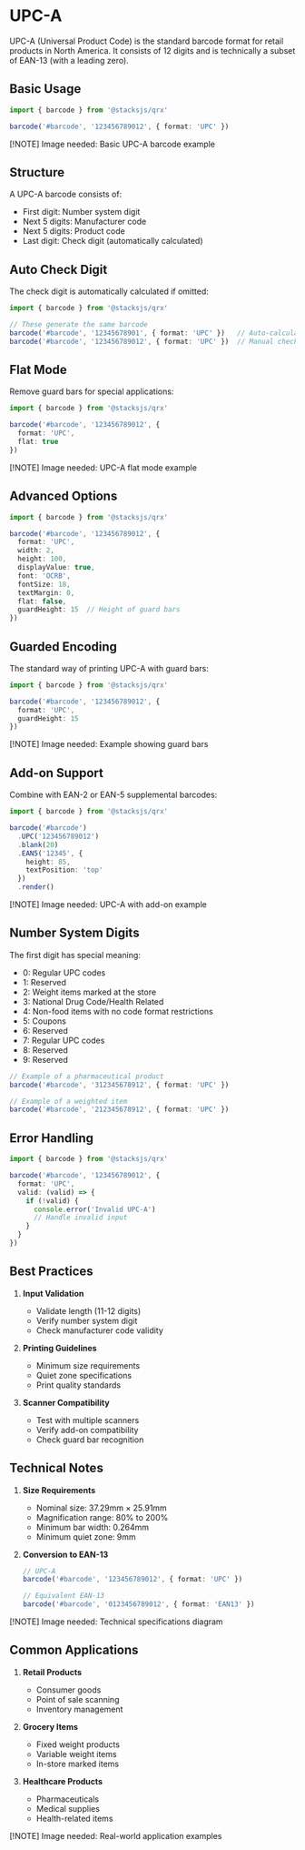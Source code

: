 # UPC-A

UPC-A (Universal Product Code) is the standard barcode format for retail products in North America. It consists of 12 digits and is technically a subset of EAN-13 (with a leading zero).

## Basic Usage

```ts
import { barcode } from '@stacksjs/qrx'

barcode('#barcode', '123456789012', { format: 'UPC' })
```

[!NOTE] Image needed: Basic UPC-A barcode example

## Structure

A UPC-A barcode consists of:

- First digit: Number system digit
- Next 5 digits: Manufacturer code
- Next 5 digits: Product code
- Last digit: Check digit (automatically calculated)

## Auto Check Digit

The check digit is automatically calculated if omitted:

```ts
import { barcode } from '@stacksjs/qrx'

// These generate the same barcode
barcode('#barcode', '12345678901', { format: 'UPC' })   // Auto-calculates check digit
barcode('#barcode', '123456789012', { format: 'UPC' })  // Manual check digit
```

## Flat Mode

Remove guard bars for special applications:

```ts
import { barcode } from '@stacksjs/qrx'

barcode('#barcode', '123456789012', {
  format: 'UPC',
  flat: true
})
```

[!NOTE] Image needed: UPC-A flat mode example

## Advanced Options

```ts
import { barcode } from '@stacksjs/qrx'

barcode('#barcode', '123456789012', {
  format: 'UPC',
  width: 2,
  height: 100,
  displayValue: true,
  font: 'OCRB',
  fontSize: 18,
  textMargin: 0,
  flat: false,
  guardHeight: 15  // Height of guard bars
})
```

## Guarded Encoding

The standard way of printing UPC-A with guard bars:

```ts
import { barcode } from '@stacksjs/qrx'

barcode('#barcode', '123456789012', {
  format: 'UPC',
  guardHeight: 15
})
```

[!NOTE] Image needed: Example showing guard bars

## Add-on Support

Combine with EAN-2 or EAN-5 supplemental barcodes:

```ts
import { barcode } from '@stacksjs/qrx'

barcode('#barcode')
  .UPC('123456789012')
  .blank(20)
  .EAN5('12345', {
    height: 85,
    textPosition: 'top'
  })
  .render()
```

[!NOTE] Image needed: UPC-A with add-on example

## Number System Digits

The first digit has special meaning:

- 0: Regular UPC codes
- 1: Reserved
- 2: Weight items marked at the store
- 3: National Drug Code/Health Related
- 4: Non-food items with no code format restrictions
- 5: Coupons
- 6: Reserved
- 7: Regular UPC codes
- 8: Reserved
- 9: Reserved

```ts
// Example of a pharmaceutical product
barcode('#barcode', '312345678912', { format: 'UPC' })

// Example of a weighted item
barcode('#barcode', '212345678912', { format: 'UPC' })
```

## Error Handling

```ts
import { barcode } from '@stacksjs/qrx'

barcode('#barcode', '123456789012', {
  format: 'UPC',
  valid: (valid) => {
    if (!valid) {
      console.error('Invalid UPC-A')
      // Handle invalid input
    }
  }
})
```

## Best Practices

1. **Input Validation**
   - Validate length (11-12 digits)
   - Verify number system digit
   - Check manufacturer code validity

2. **Printing Guidelines**
   - Minimum size requirements
   - Quiet zone specifications
   - Print quality standards

3. **Scanner Compatibility**
   - Test with multiple scanners
   - Verify add-on compatibility
   - Check guard bar recognition

## Technical Notes

1. **Size Requirements**
   - Nominal size: 37.29mm × 25.91mm
   - Magnification range: 80% to 200%
   - Minimum bar width: 0.264mm
   - Minimum quiet zone: 9mm

2. **Conversion to EAN-13**
   ```ts
   // UPC-A
   barcode('#barcode', '123456789012', { format: 'UPC' })

   // Equivalent EAN-13
   barcode('#barcode', '0123456789012', { format: 'EAN13' })
   ```

[!NOTE] Image needed: Technical specifications diagram

## Common Applications

1. **Retail Products**
   - Consumer goods
   - Point of sale scanning
   - Inventory management

2. **Grocery Items**
   - Fixed weight products
   - Variable weight items
   - In-store marked items

3. **Healthcare Products**
   - Pharmaceuticals
   - Medical supplies
   - Health-related items

[!NOTE] Image needed: Real-world application examples
